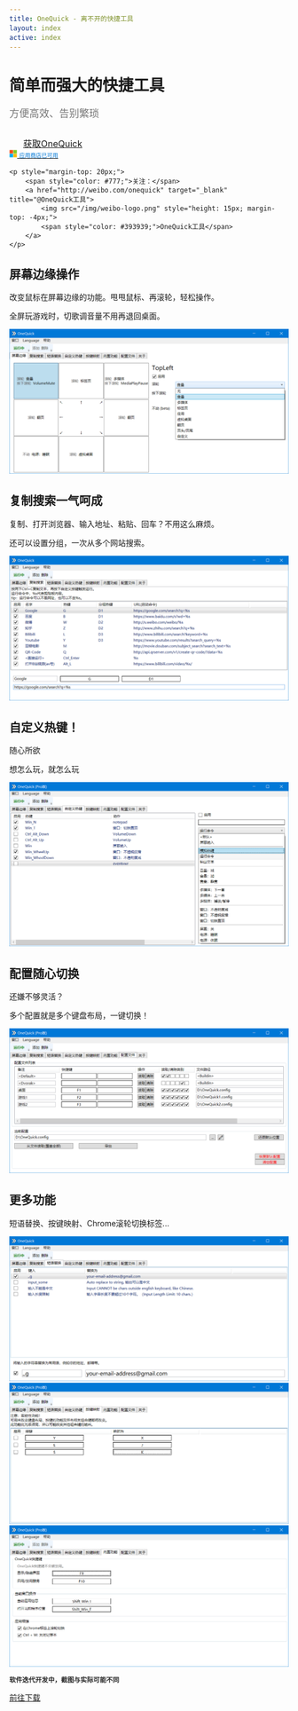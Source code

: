 ```yaml
---
title: OneQuick - 离不开的快捷工具
layout: index
active: index
---
```

<div style="margin-top: 10px;"></div>

<h1 class="text-center">简单而强大的快捷工具</h1>
<div class="text-center" style="font-size: 18px; color: #777; margin-top: 15px;">方便高效、告别繁琐</div>

<div class="text-center" style="margin-top: 30px; margin-bottom: 10px;">
	<a href="/download">
		<span class="btn btn-primary ms-store-dl" style="font-size: 16px; padding: 6px 25px;">
			获取OneQuick
		</span>
		<br>
		<span style="margin-top: 3px;">
			<img src="/img/ms-logo.png" style="height: 14px;">
			<span style="font-size: 10px; color: #0078d7;">应用商店已可用</span>
		</span>
	</a>

	<p style="margin-top: 20px;">
		<span style="color: #777;">关注：</span>
		<a href="http://weibo.com/onequick" target="_blank" title="@OneQuick工具">
			<img src="/img/weibo-logo.png" style="height: 15px; margin-top: -4px;">
			<span style="color: #393939;">OneQuick工具</span>
		</a>
	</p>
</div>


<div class="desc-section">
	<h2>屏幕边缘操作</h2>
	<p>改变鼠标在屏幕边缘的功能。甩甩鼠标、再滚轮，轻松操作。</p>
	<p>全屏玩游戏时，切歌调音量不用再退回桌面。</p>
	<center><img src="/img/cn1screenborder.png"></center>
</div>


<div class="desc-section">
	<h2>复制搜索一气呵成</h2>
	<p>复制、打开浏览器、输入地址、粘贴、回车？不用这么麻烦。</p>
	<p>还可以设置分组，一次从多个网站搜索。</p>
	<center><img src="/img/cn2copysearch.png"></center>
</div>


<div class="desc-section">
	<h2>自定义热键！</h2>
	<p>随心所欲</p>
	<p>想怎么玩，就怎么玩</p>
	<center><img src="/img/cn4custom.png"></center>
</div>


<div class="desc-section">
	<h2>配置随心切换</h2>
	<p>还嫌不够灵活？</p>
	<p>多个配置就是多个键盘布局，一键切换！</p>
	<center><img src="/img/cn7config.png"></center>
</div>


<div class="desc-section">
	<h2>更多功能</h2>
	<p>短语替换、按键映射、Chrome滚轮切换标签...</p>
	<center>
		<img src="/img/cn3rep.png">
		<img src="/img/cn5map.png">
		<img src="/img/cn6buildin.png">
	</center>
</div>


<div class="desc-section">
	<p style="font-size: smaller;
    	font-weight: 700;
    	color: #000000d9;">
		软件迭代开发中，截图与实际可能不同
	</p>
	<p style="color: black;">
		<a href="/download">前往下载</a>
	</p>
</div>

<br>
<br>